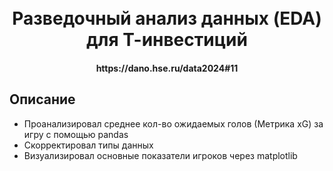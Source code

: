 <h1 align="center">
  <br>
  Разведочный анализ данных (EDA) для Т-инвестиций
  <br>
</h1>

<h4 align="center">https://dano.hse.ru/data2024#11</h4>


## Описание
- Проанализировал среднее кол-во ожидаемых голов (Метрика xG) за игру с помощью pandas
- Скорректировал типы данных
- Визуализировал основные показатели игроков через matplotlib
